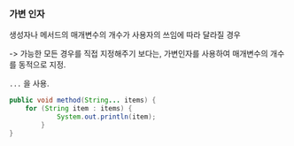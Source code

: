 ### 가변 인자

생성자나 메서드의 매개변수의 개수가 사용자의 쓰임에 따라 달라질 경우

-> 가능한 모든 경우를 직접 지정해주기 보다는, 가변인자를 사용하여 매개변수의 개수를 동적으로 지정.

`...` 을 사용.

```java
public void method(String... items) {
    for (String item : items) {
            System.out.println(item);
        }
}
```